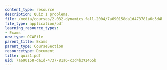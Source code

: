 ```yaml
---
content_type: resource
description: Quiz 1 problems.
file: /media/courses/2-032-dynamics-fall-2004/7a690158da1d473781a6c3d4b391465b_quiz1.pdf
file_type: application/pdf
learning_resource_types:
- Exams
ocw_type: OCWFile
parent_title: Exams
parent_type: CourseSection
resourcetype: Document
title: quiz1.pdf
uid: 7a690158-da1d-4737-81a6-c3d4b391465b
---
```

